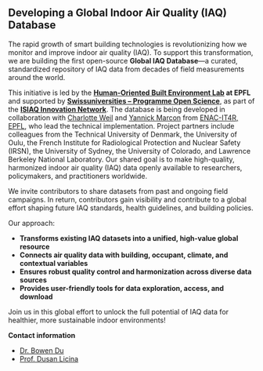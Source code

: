 ## Developing a Global Indoor Air Quality (IAQ) Database

The rapid growth of smart building technologies is revolutionizing how we monitor and improve indoor air quality (IAQ). To support this transformation, we are building the first open-source **Global IAQ Database**—a curated, standardized repository of IAQ data from decades of field measurements around the world.

This initiative is led by the **[Human-Oriented Built Environment Lab](https://www.epfl.ch/labs/hobel/) at EPFL** and supported by **[Swissuniversities – Programme Open Science](https://www.swissuniversities.ch/en/topics/open-science/open-science-programme)**, as part of the **[ISIAQ Innovation Network](https://www.isiaq.org/developing_a_global_iaq_databa.php)**. The database is being developed in collaboration with [Charlotte Weil](https://people.epfl.ch/charlotte.weil) and [Yannick Marcon](https://people.epfl.ch/yannick.marcon) from [ENAC-IT4R, EPFL](https://www.epfl.ch/schools/enac/about/data-at-enac/enac-it4research/), who lead the technical implementation. Project partners include colleagues from the Technical University of Denmark, the University of Oulu, the French Institute for Radiological Protection and Nuclear Safety (IRSN), the University of Sydney, the University of Colorado, and Lawrence Berkeley National Laboratory. Our shared goal is to make high-quality, harmonized indoor air quality (IAQ) data openly available to researchers, policymakers, and practitioners worldwide.

We invite contributors to share datasets from past and ongoing field campaigns. In return, contributors gain visibility and contribute to a global effort shaping future IAQ standards, health guidelines, and building policies.

Our approach:
* **Transforms existing IAQ datasets into a unified, high-value global resource**
* **Connects air quality data with building, occupant, climate, and contextual variables**
* **Ensures robust quality control and harmonization across diverse data sources**
* **Provides user-friendly tools for data exploration, access, and download**

Join us in this global effort to unlock the full potential of IAQ data for healthier, more sustainable indoor environments! 

**Contact information**

* [Dr. Bowen Du](https://people.epfl.ch/bowen.du)
* [Prof. Dusan Licina](https://people.epfl.ch/dusan.licina)
